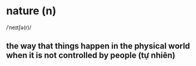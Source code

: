 # nature (n)

/ˈneɪtʃə(r)/

## the way that things happen in the physical world when it is not controlled by people (tự nhiên)